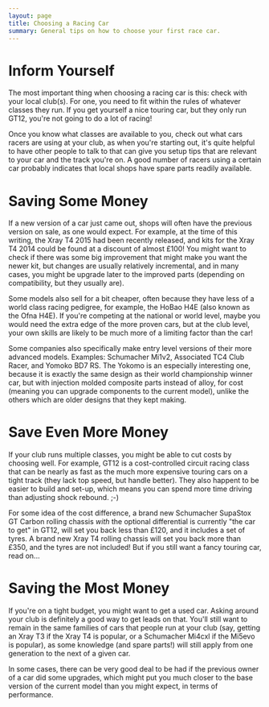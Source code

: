```yaml
---
layout: page
title: Choosing a Racing Car
summary: General tips on how to choose your first race car.
---
```


Inform Yourself
===============

The most important thing when choosing a racing car is this: check with your
local club(s). For one, you need to fit within the rules of whatever classes
they run. If you get yourself a nice touring car, but they only run GT12,
you're not going to do a lot of racing!

Once you know what classes are available to you, check out what cars racers are
using at your club, as when you're starting out, it's quite helpful to have
other people to talk to that can give you setup tips that are relevant to your
car and the track you're on. A good number of racers using a certain car
probably indicates that local shops have spare parts readily available.

Saving Some Money
=================

If a new version of a car just came out, shops will often have the previous
version on sale, as one would expect. For example, at the time of this writing,
the Xray T4 2015 had been recently released, and kits for the Xray T4 2014
could be found at a discount of almost £100! You might want to check if there
was some big improvement that might make you want the newer kit, but changes
are usually relatively incremental, and in many cases, you might be upgrade
later to the improved parts (depending on compatibility, but they usually are).

Some models also sell for a bit cheaper, often because they have less of a
world class racing pedigree, for example, the HoBao H4E (also known as the Ofna
H4E). If you're competing at the national or world level, maybe you would need
the extra edge of the more proven cars, but at the club level, your own skills
are likely to be much more of a limiting factor than the car!

Some companies also specifically make entry level versions of their more
advanced models. Examples: Schumacher Mi1v2, Associated TC4 Club Racer, and
Yomoko BD7 RS. The Yokomo is an especially interesting one, because it is
exactly the same design as their world championship winner car, but with
injection molded composite parts instead of alloy, for cost (meaning you can
upgrade components to the current model), unlike the others which are older
designs that they kept making.

Save Even More Money
====================

If your club runs multiple classes, you might be able to cut costs by choosing
well. For example, GT12 is a cost-controlled circuit racing class that can be
nearly as fast as the much more expensive touring cars on a tight track (they
lack top speed, but handle better). They also happent to be easier to build and
set-up, which means you can spend more time driving than adjusting shock
rebound. ;-)

For some idea of the cost difference, a brand new Schumacher SupaStox GT Carbon
rolling chassis *with* the optional differential is currently "the car to get"
in GT12, will set you back less than £120, and it includes a set of tyres. A
brand new Xray T4 rolling chassis will set you back more than £350, and the
tyres are not included! But if you still want a fancy touring car, read on...

Saving the Most Money
=====================

If you're on a tight budget, you might want to get a used car. Asking around
your club is definitely a good way to get leads on that. You'll still want to
remain in the same families of cars that people run at your club (say, getting
an Xray T3 if the Xray T4 is popular, or a Schumacher Mi4cxl if the Mi5evo is
popular), as some knowledge (and spare parts!) will still apply from one
generation to the next of a given car.

In some cases, there can be very good deal to be had if the previous owner of a
car did some upgrades, which might put you much closer to the base version of
the current model than you might expect, in terms of performance.
